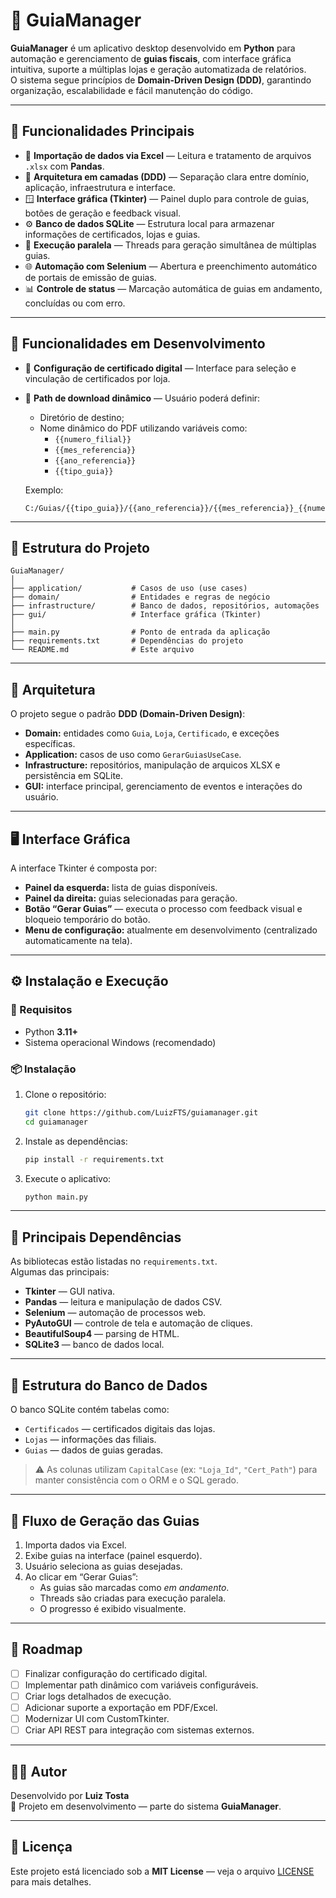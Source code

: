# 🧾 GuiaManager

**GuiaManager** é um aplicativo desktop desenvolvido em **Python** para automação e gerenciamento de **guias fiscais**, com interface gráfica intuitiva, suporte a múltiplas lojas e geração automatizada de relatórios.  
O sistema segue princípios de **Domain-Driven Design (DDD)**, garantindo organização, escalabilidade e fácil manutenção do código.

---

## 🚀 Funcionalidades Principais

- 📂 **Importação de dados via Excel** — Leitura e tratamento de arquivos `.xlsx` com **Pandas**.  
- 🧱 **Arquitetura em camadas (DDD)** — Separação clara entre domínio, aplicação, infraestrutura e interface.  
- 🪟 **Interface gráfica (Tkinter)** — Painel duplo para controle de guias, botões de geração e feedback visual.  
- ⚙️ **Banco de dados SQLite** — Estrutura local para armazenar informações de certificados, lojas e guias.  
- 🔁 **Execução paralela** — Threads para geração simultânea de múltiplas guias.  
- 🌐 **Automação com Selenium** — Abertura e preenchimento automático de portais de emissão de guias.  
- 📊 **Controle de status** — Marcação automática de guias em andamento, concluídas ou com erro.  

---

## 🧩 Funcionalidades em Desenvolvimento

- 🔐 **Configuração de certificado digital** — Interface para seleção e vinculação de certificados por loja.  
- 📁 **Path de download dinâmico** — Usuário poderá definir:
  - Diretório de destino;
  - Nome dinâmico do PDF utilizando variáveis como:
    - `{{numero_filial}}`
    - `{{mes_referencia}}`
    - `{{ano_referencia}}`
    - `{{tipo_guia}}`
  
  Exemplo:  
  ```
  C:/Guias/{{tipo_guia}}/{{ano_referencia}}/{{mes_referencia}}_{{numero_filial}}.pdf
  ```

---

## 🧱 Estrutura do Projeto

```
GuiaManager/
│
├── application/           # Casos de uso (use cases)
├── domain/                # Entidades e regras de negócio
├── infrastructure/        # Banco de dados, repositórios, automações
├── gui/                   # Interface gráfica (Tkinter)
│
├── main.py                # Ponto de entrada da aplicação
├── requirements.txt       # Dependências do projeto
└── README.md              # Este arquivo
```

---

## 🧠 Arquitetura

O projeto segue o padrão **DDD (Domain-Driven Design)**:

- **Domain:** entidades como `Guia`, `Loja`, `Certificado`, e exceções específicas.  
- **Application:** casos de uso como `GerarGuiasUseCase`.  
- **Infrastructure:** repositórios, manipulação de arquicos XLSX e persistência em SQLite.  
- **GUI:** interface principal, gerenciamento de eventos e interações do usuário.

---

## 🖥️ Interface Gráfica

A interface Tkinter é composta por:

- **Painel da esquerda:** lista de guias disponíveis.  
- **Painel da direita:** guias selecionadas para geração.  
- **Botão “Gerar Guias”** — executa o processo com feedback visual e bloqueio temporário do botão.  
- **Menu de configuração:** atualmente em desenvolvimento (centralizado automaticamente na tela).  

---

## ⚙️ Instalação e Execução

### 🔧 Requisitos

- Python **3.11+**
- Sistema operacional Windows (recomendado)

### 📦 Instalação

1. Clone o repositório:

   ```bash
   git clone https://github.com/LuizFTS/guiamanager.git
   cd guiamanager
   ```

2. Instale as dependências:

   ```bash
   pip install -r requirements.txt
   ```

3. Execute o aplicativo:

   ```bash
   python main.py
   ```

---

## 🧰 Principais Dependências

As bibliotecas estão listadas no `requirements.txt`.  
Algumas das principais:

- **Tkinter** — GUI nativa.  
- **Pandas** — leitura e manipulação de dados CSV.  
- **Selenium** — automação de processos web.  
- **PyAutoGUI** — controle de tela e automação de cliques.  
- **BeautifulSoup4** — parsing de HTML.  
- **SQLite3** — banco de dados local.

---

## 🧩 Estrutura do Banco de Dados

O banco SQLite contém tabelas como:

- `Certificados` — certificados digitais das lojas.  
- `Lojas` — informações das filiais.  
- `Guias` — dados de guias geradas.  

> ⚠️ As colunas utilizam `CapitalCase` (ex: `"Loja_Id"`, `"Cert_Path"`) para manter consistência com o ORM e o SQL gerado.

---

## 🔄 Fluxo de Geração das Guias

1. Importa dados via Excel.  
2. Exibe guias na interface (painel esquerdo).  
3. Usuário seleciona as guias desejadas.  
4. Ao clicar em “Gerar Guias”:
   - As guias são marcadas como *em andamento*.  
   - Threads são criadas para execução paralela.  
   - O progresso é exibido visualmente.  

---

## 🧭 Roadmap

- [ ] Finalizar configuração do certificado digital.  
- [ ] Implementar path dinâmico com variáveis configuráveis.  
- [ ] Criar logs detalhados de execução.  
- [ ] Adicionar suporte a exportação em PDF/Excel.  
- [ ] Modernizar UI com CustomTkinter.  
- [ ] Criar API REST para integração com sistemas externos.

---

## 🧑‍💻 Autor

Desenvolvido por **Luiz Tosta**  
💼 Projeto em desenvolvimento — parte do sistema **GuiaManager**.

---

## 📜 Licença

Este projeto está licenciado sob a **MIT License** — veja o arquivo [LICENSE](LICENSE) para mais detalhes.
